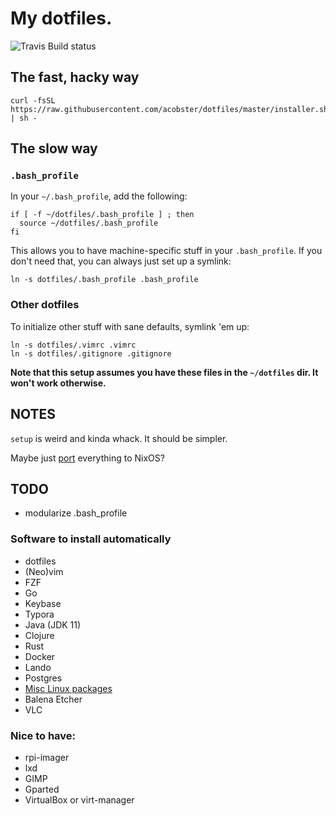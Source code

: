# My dotfiles.

![Travis Build status](https://api.travis-ci.org/acobster/dotfiles.svg?branch=master)

## The fast, hacky way

```
curl -fsSL https://raw.githubusercontent.com/acobster/dotfiles/master/installer.sh | sh -
```

## The slow way

### `.bash_profile`

In your `~/.bash_profile`, add the following:

```
if [ -f ~/dotfiles/.bash_profile ] ; then
  source ~/dotfiles/.bash_profile
fi
```

This allows you to have machine-specific stuff in your `.bash_profile`. If you don't need that, you can always just set up a symlink:

```
ln -s dotfiles/.bash_profile .bash_profile
```

### Other dotfiles

To initialize other stuff with sane defaults, symlink 'em up:

```
ln -s dotfiles/.vimrc .vimrc
ln -s dotfiles/.gitignore .gitignore
```

**Note that this setup assumes you have these files in the `~/dotfiles` dir. It won't work otherwise.**

## NOTES

`setup` is weird and kinda whack. It should be simpler.

Maybe just [port](https://www.youtube.com/watch?v=ck4J2Faa7Fc) everything to NixOS?

## TODO

* modularize .bash_profile

### Software to install automatically

* dotfiles
* (Neo)vim
* FZF
* Go
* Keybase
* Typora
* Java (JDK 11)
* Clojure
* Rust
* Docker
* Lando
* Postgres
* [Misc Linux packages](https://github.com/acobster/dotfiles/blob/main/bin/install-linux-packages)
* Balena Etcher
* VLC

### Nice to have:

* rpi-imager
* lxd
* GIMP
* Gparted
* VirtualBox or virt-manager

